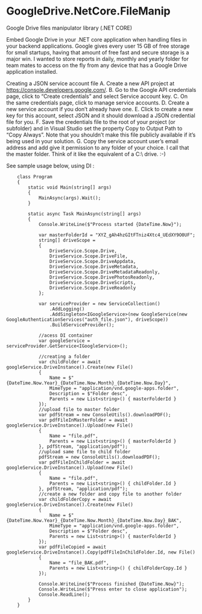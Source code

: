 # GoogleDrive.NetCore.FileManip
Google Drive files manipulator library (.NET CORE)

Embed Google Drive in your .NET core application when handling files in your backend applications. 
Google gives every user 15 GB of free storage for small startups, having that amount of free fast and secure storage is a major win. I wanted to store reports in daily, monthly and yearly folder for team mates to access on the fly from any device that has a Google Drive application installed.

Creating a JSON service account file
      A. Create a new API project at https://console.developers.google.com/.
      B. Go to the Google API credentials page, click to “Create credentials” and select Service account key.
      C. On the same credentials page, click to manage service accounts.
      D. Create a new service account if you don’t already have one.
      E. Click to create a new key for this account, select JSON and it should download a JSON credential file for you.
      F. Save the credentials file to the root of your project (or subfolder) and in Visual Studio set the property Copy to Output Path to        “Copy Always”. Note that you shouldn’t make this file publicly available if it’s being used in your solution.
      G. Copy the service account user’s email address and add give it permission to any folder of your choice. I call that the master              folder. Think of it like the equivalent of a C:\ drive. :-)
      
See sample usage below, using DI :

```
    class Program
    {
        static void Main(string[] args)
        {
            MainAsync(args).Wait();
        }

        static async Task MainAsync(string[] args)
        {
            Console.WriteLine($"Process started {DateTime.Now}");

            var masterFolderId = "XYZ_gAh4hzGItFTniz4Xtc4_UEdXY9O0UF";
            string[] driveScope =
            {
                DriveService.Scope.Drive,
                DriveService.Scope.DriveFile,
                DriveService.Scope.DriveAppdata,
                DriveService.Scope.DriveMetadata,
                DriveService.Scope.DriveMetadataReadonly,
                DriveService.Scope.DrivePhotosReadonly,
                DriveService.Scope.DriveScripts,
                DriveService.Scope.DriveReadonly
            };

            var serviceProvider = new ServiceCollection()
                .AddLogging()
                .AddSingleton<IGoogleService>(new GoogleService(new GoogleAuthenticationServices("auth_file.json"), driveScope))
                .BuildServiceProvider();

            //acess DI container
            var googleService = serviceProvider.GetService<IGoogleService>();

            //creating a folder
            var childFolder = await googleService.DriveInstance().Create(new File()
            {
                Name = $"{DateTime.Now.Year}_{DateTime.Now.Month}_{DateTime.Now.Day}",
                MimeType = "application/vnd.google-apps.folder",
                Description = $"Folder desc",
                Parents = new List<string>() { masterFolderId }
            });
            //upload file to master folder
            var pdfStream = new ConsoleUtils().downloadPDF();
            var pdfFileInMasterFolder = await googleService.DriveInstance().Upload(new File()
            {
                Name = "file.pdf",
                Parents = new List<string>() { masterFolderId }
            }, pdfStream, "application/pdf");
            //upload same file to child folder
            pdfStream = new ConsoleUtils().downloadPDF();
            var pdfFileInChildFolder = await googleService.DriveInstance().Upload(new File()
            {
                Name = "file.pdf",
                Parents = new List<string>() { childFolder.Id }
            }, pdfStream, "application/pdf");
            //create a new folder and copy file to another folder
            var childFolderCopy = await googleService.DriveInstance().Create(new File()
            {
                Name = $"{DateTime.Now.Year}_{DateTime.Now.Month}_{DateTime.Now.Day}_BAK",
                MimeType = "application/vnd.google-apps.folder",
                Description = $"Folder desc",
                Parents = new List<string>() { masterFolderId }
            });
            var pdfFileCopied = await googleService.DriveInstance().Copy(pdfFileInChildFolder.Id, new File()
            {
                Name = "file_BAK.pdf",
                Parents = new List<string>() { childFolderCopy.Id }
            });

            Console.WriteLine($"Process finished {DateTime.Now}");
            Console.WriteLine($"Press enter to close application");
            Console.ReadLine();
        }
    }
    
```

